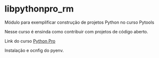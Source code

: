 # libpythonpro_rm
Módulo para exemplificar construção de projetos Python no curso Pytools

Nesse curso é ensinda como contribuir com projetos de código aberto.

Link do curso [Python Pro](https://www.python.pro.br/)

Instalação e ocnfig do pyenv.